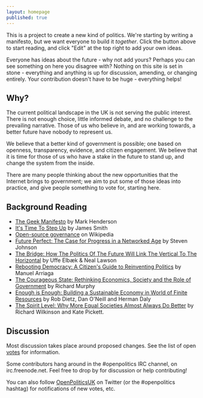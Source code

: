 ```yaml
---
layout: homepage
published: true
---
```


This is a project to create a new kind of politics. We're starting by writing a manifesto, but we want everyone to build it *together*. Click the button above to start reading, and click "Edit" at the top right to add your own ideas.

Everyone has ideas about the future - why not add yours? Perhaps you can see something on here you disagree with? Nothing on this site is set in stone - everything and anything is up for discussion, amending, or changing entirely. Your contribution doesn't have to be huge - everything helps!

## Why?

The current political landscape in the UK is not serving the public interest. There is not enough choice, little informed debate, and no challenge to the prevailing narrative. Those of us who believe in, and are working towards, a better future have nobody to represent us.

We believe that a better kind of government is possible; one based on openness, transparency, evidence, and citizen engagement. We believe that it is time for those of us who have a stake in the future to stand up, and change the system from the inside.

There are many people thinking about the new opportunities that the Internet brings to government; we aim to put some of those ideas into practice, and give people something to vote for, starting here.

## Background Reading

* [The Geek Manifesto](http://geekmanifesto.wordpress.com/about/) by Mark Henderson
* [It's Time To Step Up](http://floppy.org.uk/blog/2013/07/05/its-time-to-step-up/) by James Smith
* [Open-source governance](https://en.wikipedia.org/wiki/Open-source_governance) on Wikipedia
* [Future Perfect: The Case for Progress in a Networked Age](http://books.google.co.uk/books/about/Future_Perfect.html?id=658_qrR_rtUC) by Steven Johnson
* [The Bridge: How The Politics Of The Future Will Link The Vertical To The Horizontal](http://www.compassonline.org.uk/wp-content/uploads/2014/03/Compass-The-Bridge2.pdf) by Uffe Elbæk &amp; Neal Lawson
* [Rebooting Democracy: A Citizen's Guide to Reinventing Politics](http://www.rebootdemocracy.org/book/) by Manuel Arriaga
* [The Courageous State: Rethinking Economics, Society and the Role of Government](http://www.goodreads.com/book/show/13233159-the-courageous-state) by Richard Murphy
* [Enough is Enough: Building a Sustainable Economy in World of Finite Resources](http://www.goodreads.com/book/show/15814047-enough-is-enough) by Rob Dietz, Dan O'Neill and Herman Daly
* [The Spirit Level: Why More Equal Societies Almost Always Do Better](http://www.goodreads.com/book/show/6304389-the-spirit-level) by Richard Wilkinson and Kate Pickett.

## Discussion

Most discussion takes place around proposed changes. See the list of open <a href='http://votebot.openpolitics.org.uk'>votes</a> for information.

Some contributors hang around in the #openpolitics IRC channel, on irc.freenode.net. Feel free to drop by for discussion or help contributing!

You can also follow <a href='http://twitter.com/OpenPoliticsUK'>OpenPoliticsUK</a> on Twitter (or the #openpolitics hashtag) for notifications of new votes, etc.
